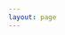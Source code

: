 ```yaml
---
layout: page
---
```

<script setup>
import {
  VPTeamPage,
  VPTeamPageTitle,
  VPTeamMembers,
  VPTeamPageSection
} from 'vitepress/theme'

const Investigators = [{
  avatar: '1.png',
  name: 'Dr. Chengxiang (Tony) ZHUGE',
  title: 'Principal Investigator',
}]

// External Collaborators
const ExternalCollaborators = [
  {
    avatar: '6.png',
    name: 'Binru WEI',
    title: 'Assistant Professor at Zhejiang University',
  },
  {
    avatar: '7.png',
    name: 'Zhenhan PENG',
    title: 'PhD Student at KU Leuven, Belgium',
  }
]



const Reachers = [
  {
    avatar: '2.png',
    name: 'Ruichen MA',
    title: 'Leading Researcher & PhD student',
  },
  {
    avatar: '3.png',
    name: 'Xiong YANG',
    title: 'Leading Researcher & Postdoc Fellow',
  },
  {
    avatar: '8.png',
    name: 'Fan ZHANG',
    title: 'Leading Researcher & Postdoc Fellow',
  },
  {
    avatar: '4.png',
    name: 'Justin Hayse Chiwing G. TANG',
    title: 'Leading Researcher & PhD Student',
  },
  {
    avatar: '5.png',
    name: 'Enyuan CAO',
    title: 'Data Analyst & PhD Student',
  },
  {
    avatar: '10.png',
    name: 'Xiaoqi SHI',
    title: 'Data Analyst & Master Student',
  },
  {
    avatar: '9.png',
    name: 'Dingkang TENG',
    title: 'Data Analyst & Master Student',
  },
  {
    // Ding Chen，Data Analyst & Master Student
    avatar: '11.png',
    name: 'Ding CHEN',
    title: 'Data Analyst & Master Student',
  },
  {
    avatar: 'https://www.github.com/pzq123456.png',
    name: 'Zhiqing PAN',
    title: 'Website Developer & Research Assistant',
    links : [
      {
        icon: 'github',
        link: 'https://www.github.com/pzq123456',
      }
    ]
  },
]


// Justin
// Leading Researcher & PhD Student

// Enyuan
// Data Analyst & PhD Student

// Xiaoqi SHI
// Data Analyst & Master Student




</script>

<VPTeamPage>
  <VPTeamPageTitle>
    <template #title>Our Team</template>
    <template #lead>
     The Global EV Data Initiative is led by <a href="https://thetipteam.editorx.io/website/">The TIP Research Group</a> at The Hong Kong Polytechnic University (PolyU), which is an interdisciplinary research group focusing on <b class = "TIP">T</b>echnology innovation, <b class = "TIP">I</b>nfrastructure planning and <b class = "TIP">P</b>olicy making in Smart Cities
    </template>
  </VPTeamPageTitle>

  <VPTeamPageSection>
      <template #title>
      Principal Investigator
      </template>
      <template #members>
        <VPTeamMembers size="medium" :members= "Investigators" />
      </template>
  </VPTeamPageSection>



  <VPTeamPageSection>
    <template #title>
      Researchers & Developers
    </template>
    <template #members>
      <VPTeamMembers size="medium" :members= "Reachers" />
    </template>
  </VPTeamPageSection>


  <VPTeamPageSection>
      <template #title>
        International Collaborators
      </template>
      <template #members>
        <VPTeamMembers size="medium" :members= "ExternalCollaborators" />
      </template>
  </VPTeamPageSection>
</VPTeamPage>

<!-- style -->
<style scoped>
  a {
    color: #3eaf7c;
  }

  .TIP {
    color: #3eaf7c;
    font-weight: bold;
    font-size: 1.2em;
  }

</style>
